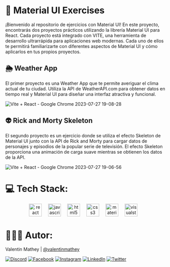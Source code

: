 # 🎨 Material UI Exercises
¡Bienvenido al repositorio de ejercicios con Material UI! En este proyecto, encontrarás dos proyectos prácticos utilizando la librería Material UI para React. Cada proyecto está integrado con VITE, una herramienta de desarrollo ultrarrápida para aplicaciones web modernas. Cada uno de ellos te permitirá familiarizarte con diferentes aspectos de Material UI y cómo aplicarlos en tus propios proyectos.

## 🌦️ Weather App
El primer proyecto es una Weather App que te permite averiguar el clima actual de tu ciudad. Utiliza la API de WeatherAPI.com para obtener datos en tiempo real y Material UI para diseñar una interfaz atractiva y funcional.

![Vite + React - Google Chrome 2023-07-27 19-08-28](https://github.com/valentinmathey/MUI-Exercises/assets/108497495/517b8e5e-8a6e-4f9b-93d5-e0ccb9ed1290)

## 👽 Rick and Morty Skeleton
El segundo proyecto es un ejercicio donde se utiliza el efecto Skeleton de Material UI junto con la API de Rick and Morty para cargar datos de personajes y episodios de la popular serie de televisión. El efecto Skeleton proporciona una animación de carga suave mientras se obtienen los datos de la API.

![Vite + React - Google Chrome 2023-07-27 19-06-56](https://github.com/valentinmathey/MUI-Exercises/assets/108497495/8a045ae3-cee1-431b-a818-f682f4552046)

# 💻 Tech Stack:
<div align="center">
  <img src="https://cdn.jsdelivr.net/gh/devicons/devicon/icons/react/react-original.svg" height="40" alt="react logo"  />
  <img width="12" />
  <img src="https://cdn.jsdelivr.net/gh/devicons/devicon/icons/javascript/javascript-original.svg" height="40" alt="javascript logo"  />
  <img width="12" />
  <img src="https://cdn.jsdelivr.net/gh/devicons/devicon/icons/html5/html5-original.svg" height="40" alt="html5 logo"  />
  <img width="12" />
  <img src="https://cdn.jsdelivr.net/gh/devicons/devicon/icons/css3/css3-original.svg" height="40" alt="css3 logo"  />
  <img width="12" />
  <img src="https://cdn.jsdelivr.net/gh/devicons/devicon/icons/materialui/materialui-original.svg" height="40" alt="materialui logo"  />
  <img width="12" />
  <img src="https://cdn.jsdelivr.net/gh/devicons/devicon/icons/visualstudio/visualstudio-plain.svg" height="40" alt="visualstudio logo"  />
  <img width="12" />
</div>

# 🧑🏻‍💻 Autor:

Valentin Mathey | <a href="https://github.com/valentinmathey">@valentinmathey</a>

[![Discord](https://img.shields.io/badge/Discord-%237289DA.svg?logo=discord&logoColor=white)](https://discord.gg/valentinmathey) [![Facebook](https://img.shields.io/badge/Facebook-%231877F2.svg?logo=Facebook&logoColor=white)](https://facebook.com/https://www.facebook.com/ValentinEzequielMathey) [![Instagram](https://img.shields.io/badge/Instagram-%23E4405F.svg?logo=Instagram&logoColor=white)](https://instagram.com/https://www.instagram.com/valen.mathey/) [![LinkedIn](https://img.shields.io/badge/LinkedIn-%230077B5.svg?logo=linkedin&logoColor=white)](https://linkedin.com/in/https://www.linkedin.com/in/valentin-mathey/) [![Twitter](https://img.shields.io/badge/Twitter-%231DA1F2.svg?logo=Twitter&logoColor=white)](https://twitter.com/https://twitter.com/valen_mathey) 
